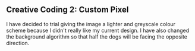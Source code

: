 ## Creative Coding 2: Custom Pixel

I have decided to trial giving the image a lighter and greyscale colour scheme because I didn't really like my current design. I have also changed the background algorithm so that half the dogs will be facing the opposite direction.

